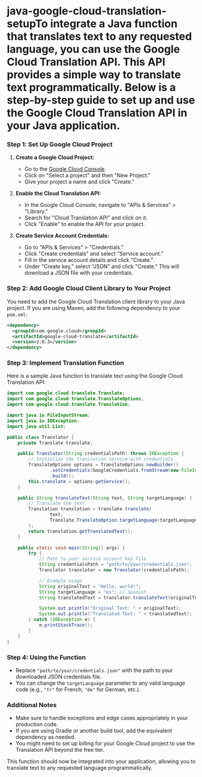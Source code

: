# java-google-cloud-translation-setupTo integrate a Java function that translates text to any requested language, you can use the Google Cloud Translation API. This API provides a simple way to translate text programmatically. Below is a step-by-step guide to set up and use the Google Cloud Translation API in your Java application.

### Step 1: Set Up Google Cloud Project
1. **Create a Google Cloud Project:**
   - Go to the [Google Cloud Console](https://console.cloud.google.com/).
   - Click on "Select a project" and then "New Project."
   - Give your project a name and click "Create."

2. **Enable the Cloud Translation API:**
   - In the Google Cloud Console, navigate to "APIs & Services" > "Library."
   - Search for "Cloud Translation API" and click on it.
   - Click "Enable" to enable the API for your project.

3. **Create Service Account Credentials:**
   - Go to "APIs & Services" > "Credentials."
   - Click "Create credentials" and select "Service account."
   - Fill in the service account details and click "Create."
   - Under "Create key," select "JSON" and click "Create." This will download a JSON file with your credentials.

### Step 2: Add Google Cloud Client Library to Your Project
You need to add the Google Cloud Translation client library to your Java project. If you are using Maven, add the following dependency to your `pom.xml`:

```xml
<dependency>
  <groupId>com.google.cloud</groupId>
  <artifactId>google-cloud-translate</artifactId>
  <version>2.0.3</version>
</dependency>
```

### Step 3: Implement Translation Function
Here is a sample Java function to translate text using the Google Cloud Translation API:

```java
import com.google.cloud.translate.Translate;
import com.google.cloud.translate.TranslateOptions;
import com.google.cloud.translate.Translation;

import java.io.FileInputStream;
import java.io.IOException;
import java.util.List;

public class Translator {
    private Translate translate;

    public Translator(String credentialsPath) throws IOException {
        // Initialize the translation service with credentials
        TranslateOptions options = TranslateOptions.newBuilder()
                .setCredentials(GoogleCredentials.fromStream(new FileInputStream(credentialsPath)))
                .build();
        this.translate = options.getService();
    }

    public String translateText(String text, String targetLanguage) {
        // Translate the text
        Translation translation = translate.translate(
                text,
                Translate.TranslateOption.targetLanguage(targetLanguage)
        );
        return translation.getTranslatedText();
    }

    public static void main(String[] args) {
        try {
            // Path to your service account key file
            String credentialsPath = "path/to/your/credentials.json";
            Translator translator = new Translator(credentialsPath);

            // Example usage
            String originalText = "Hello, world!";
            String targetLanguage = "es"; // Spanish
            String translatedText = translator.translateText(originalText, targetLanguage);

            System.out.println("Original Text: " + originalText);
            System.out.println("Translated Text: " + translatedText);
        } catch (IOException e) {
            e.printStackTrace();
        }
    }
}
```

### Step 4: Using the Function
- Replace `"path/to/your/credentials.json"` with the path to your downloaded JSON credentials file.
- You can change the `targetLanguage` parameter to any valid language code (e.g., `"fr"` for French, `"de"` for German, etc.).

### Additional Notes
- Make sure to handle exceptions and edge cases appropriately in your production code.
- If you are using Gradle or another build tool, add the equivalent dependency as needed.
- You might need to set up billing for your Google Cloud project to use the Translation API beyond the free tier.

This function should now be integrated into your application, allowing you to translate text to any requested language programmatically.
